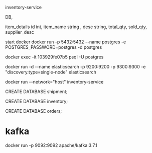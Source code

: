 inventory-service


DB,

item_details
id int,
item_name string ,
desc string,
total_qty,
sold_qty,
supplier_desc

start docker
docker run -p 5432:5432 --name postgres  -e POSTGRES_PASSWORD=postgres -d postgres

docker exec -it 103929fe07b5 psql -U postgres

docker run -d --name elasticsearch  -p 9200:9200 -p 9300:9300 -e "discovery.type=single-node" elasticsearch


docker run  --network="host"  inventory-service

CREATE DATABASE shipment;

CREATE DATABASE inventory;

CREATE DATABASE orders;

# kafka

docker run -p 9092:9092 apache/kafka:3.7.1

